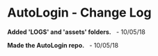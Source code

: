 # AutoLogin - Change Log


**Added 'LOGS' and 'assets' folders.**    - 10/05/18

**Made the AutoLogin repo.**    - 10/05/18
